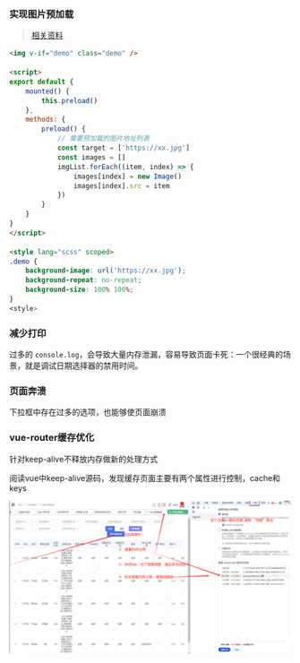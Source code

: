 ### 实现图片预加载

> [相关资料](https://www.cnblogs.com/haoyijing/p/5818236.html)

```html
<img v-if="demo" class="demo" />

<script>
export default {
    mounted() {
        this.preload()
    },
    methods: {
        preload() {
            // 需要预加载的图片地址列表
            const target = ['https://xx.jpg']
            const images = []
            imgList.forEach((item, index) => {
                images[index] = new Image()
                images[index].src = item
            })
        }
    }
}
</script>

<style lang="scss" scoped>
.demo {
    background-image: url('https://xx.jpg');
    background-repeat: no-repeat;
    background-size: 100% 100%;
}
<style>
```



### 减少打印

过多的 `console.log`，会导致大量内存泄漏，容易导致页面卡死：一个很经典的场景，就是调试日期选择器的禁用时间。



### 页面奔溃

下拉框中存在过多的选项，也能够使页面崩溃



### vue-router缓存优化

针对keep-alive不释放内存做新的处理方式

阅读vue中keep-alive源码，发现缓存页面主要有两个属性进行控制，cache和keys

![[性能优化]内存对比](https://raw.githubusercontent.com/SpringLoach/img_store/main/img/[性能优化]内存对比.png)
